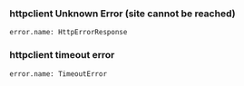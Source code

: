 ### httpclient Unknown Error (site cannot be reached)
	error.name: HttpErrorResponse	
### httpclient timeout error
	error.name: TimeoutError
 
